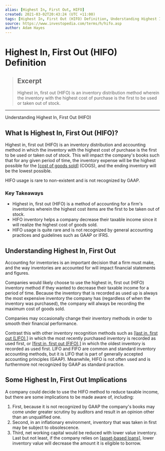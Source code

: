 ```yaml
---
alias: [Highest In, First Out, HIFO]
created: 2021-03-02T20:43:24 (UTC +11:00)
tags: [Highest In, First Out (HIFO) Definition, Understanding Highest In, First Out (HIFO)]
source: https://www.investopedia.com/terms/h/hifo.asp
author: Adam Hayes
---
```


# Highest In, First Out (HIFO) Definition

> ## Excerpt
> Highest in, first out (HIFO) is an inventory distribution method wherein the inventory with the highest cost of purchase is the first to be used or taken out of stock.

---

Understanding Highest In, First Out (HIFO)
## What Is Highest In, First Out (HIFO)?

Highest in, first out (HIFO) is an inventory distribution and accounting method in which the inventory with the highest cost of purchase is the first to be used or taken out of stock. This will impact the company's books such that for any given period of time, the inventory expense will be the highest possible for the [[cost of goods sold]](https://www.investopedia.com/terms/c/cogs.asp) (COGS), and the ending inventory will be the lowest possible.

HIFO usage is rare to non-existent and is not recognized by GAAP.

### Key Takeaways

-   Highest in, first out (HIFO) is a method of accounting for a firm's inventories wherein the highest cost items are the first to be taken out of stock.
-   HIFO inventory helps a company decrease their taxable income since it will realize the highest cost of goods sold.
-   HIFO usage is quite rare and is not recognized by general accounting practices and guidelines such as GAAP or IFRS.

## Understanding Highest In, First Out

Accounting for inventories is an important decision that a firm must make, and the way inventories are accounted for will impact financial statements and figures.

Companies would likely choose to use the highest in, first out (HIFO) inventory method if they wanted to decrease their taxable income for a period of time. Because the inventory that is recorded as used up is always the most expensive inventory the company has (regardless of when the inventory was purchased), the company will always be recording the maximum cost of goods sold.

Companies may occasionally change their inventory methods in order to smooth their financial performance.

Contrast this with other inventory recognition methods such as [[last in, first out (LIFO),]](https://www.investopedia.com/terms/l/lifo.asp) in which the most recently purchased inventory is recorded as used first, or [[first in, first out (FIFO),]](https://www.investopedia.com/terms/f/fifo.asp) in which the oldest inventory is recorded as used first. LIFO and FIFO are common and standard inventory accounting methods, but it is LIFO that is part of generally accepted accounting principles (GAAP). Meanwhile, HIFO is not often used and is furthermore not recognized by GAAP as standard practice.

## Some Highest In, First Out Implications

A company could decide to use the HIFO method to reduce taxable income, but there are some implications to be made aware of, including:

1.  First, because it is not recognized by GAAP the company's books may come under greater scrutiny by auditors and result in an opinion other than an unqualified one.
2.  Second, in an inflationary environment, inventory that was taken in first may be subject to obsolescence.
3.  Third, net working capital would be reduced with lower value inventory. Last but not least, if the company relies on [[asset-based loans]](https://www.investopedia.com/terms/a/assetbasedlending.asp), lower inventory value will decrease the amount it is eligible to borrow.
